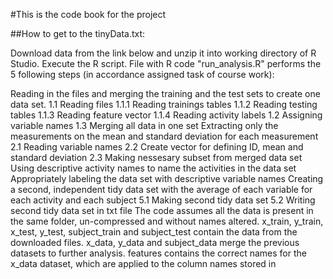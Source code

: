 #This is the code book for the project

##How to get to the tinyData.txt:

Download data from the link below and unzip it into working directory of R Studio.
Execute the R script.
File with R code "run_analysis.R" performs the 5 following steps (in accordance assigned task of course work):

Reading in the files and merging the training and the test sets to create one data set.
1.1 Reading files
1.1.1 Reading trainings tables
1.1.2 Reading testing tables
1.1.3 Reading feature vector
1.1.4 Reading activity labels
1.2 Assigning variable names
1.3 Merging all data in one set
Extracting only the measurements on the mean and standard deviation for each measurement
2.1 Reading variable names
2.2 Create vector for defining ID, mean and standard deviation
2.3 Making nessesary subset from merged data set
Using descriptive activity names to name the activities in the data set
Appropriately labeling the data set with descriptive variable names
Creating a second, independent tidy data set with the average of each variable for each activity and each subject
5.1 Making second tidy data set
5.2 Writing second tidy data set in txt file
The code assumes all the data is present in the same folder, un-compressed and without names altered.
x_train, y_train, x_test, y_test, subject_train and subject_test contain the data from the downloaded files.
x_data, y_data and subject_data merge the previous datasets to further analysis.
features contains the correct names for the x_data dataset, which are applied to the column names stored in
